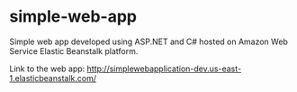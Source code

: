 # simple-web-app
Simple web app developed using ASP.NET and C# hosted on Amazon Web Service Elastic Beanstalk platform. 

Link to the web app: http://simplewebapplication-dev.us-east-1.elasticbeanstalk.com/
